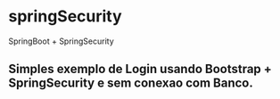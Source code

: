 # springSecurity
SpringBoot + SpringSecurity


## Simples exemplo de Login usando Bootstrap + SpringSecurity e sem conexao com Banco.
